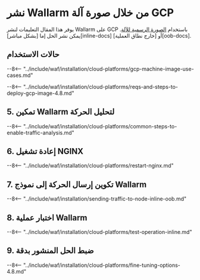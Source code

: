 # نشر Wallarm من خلال صورة آلة GCP

يوفر هذا المقال التعليمات لنشر Wallarm على GCP باستخدام [الصورة الرسمية للآلة](https://console.cloud.google.com/launcher/details/wallarm-node-195710/wallarm-node). يمكن نشر الحل إما [بشكل مباشر][inline-docs] أو [خارج نطاق العملية][oob-docs].

## حالات الاستخدام

--8<-- "../include/waf/installation/cloud-platforms/gcp-machine-image-use-cases.md"

--8<-- "../include/waf/installation/cloud-platforms/reqs-and-steps-to-deploy-gcp-image-4.8.md"

## 5. تمكين Wallarm لتحليل الحركة

--8<-- "../include/waf/installation/cloud-platforms/common-steps-to-enable-traffic-analysis.md"

## 6. إعادة تشغيل NGINX

--8<-- "../include/waf/installation/cloud-platforms/restart-nginx.md"

## 7. تكوين إرسال الحركة إلى نموذج Wallarm

--8<-- "../include/waf/installation/sending-traffic-to-node-inline-oob.md"

## 8. اختبار عملية Wallarm

--8<-- "../include/waf/installation/cloud-platforms/test-operation-inline.md"

## 9. ضبط الحل المنشور بدقة

--8<-- "../include/waf/installation/cloud-platforms/fine-tuning-options-4.8.md"